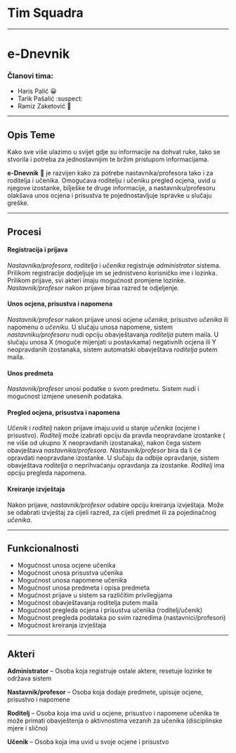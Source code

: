 # Tim Squadra
---
# e-Dnevnik

### Članovi tima:
- Haris Palić :grinning:
- Tarik Pašalić :suspect:
- Ramiz Zaketović :cop:

---

## Opis Teme

Kako sve više ulazimo u svijet gdje su informacije na dohvat ruke, tako se stvorila i potreba za jednostavnijim te bržim pristupom informacijama. 

**e-Dnevnik** :blue_book: je razvijen kako za potrebe nastavnika/profesora tako i za roditelja i učenika. Omogućava roditelju i učeniku pregled ocjena, uvid u njegove izostanke, bilješke te druge informacije, a nastavniku/profesoru olakšava unos ocjena i prisustva te pojednostavljuje ispravke u slučaju greške.

---

## Procesi

#### Registracija i prijava
*Nastavnika/profesora*, *roditelja* i *učenika* registruje *administrator* sistema. Prilikom registracije dodjeljuje im se jednistveno korisničko ime i lozinka. Prilikom prijave, svi akteri imaju mogućnost promjene lozinke. *Nastavnik/profesor* nakon prijave biraa razred te odjeljenje.

#### Unos ocjena, prisustva i napomena
*Nastavnik/profesor* nakon prijave unosi ocjene *učenika*, prisustvo *učenika* ili napomenu o *učeniku*.  U slučaju unosa napomene, sistem *nastavniku/profesoru* nudi opciju obavještavanja *roditelja* putem maila. U slučaju unosa X (moguće mijenjati u postavkama) negativnih ocjena ili Y neopravdanih izostanaka, sistem automatski obavještava *roditelja* putem maila.

#### Unos predmeta
*Nastavnik/profesor* unosi podatke o svom predmetu. Sistem nudi i mogućnost izmjene unesenih podataka.

#### Pregled ocjena, prisustva i napomena
*Učenik* i *roditelj* nakon prijave imaju uvid u stanje *učenika* (ocjene i prisustvo). *Roditelj* može izabrati opciju da pravda neopravdane izostanke ( ne više od ukupno X neopravdanih izostanaka), nakon čega sistem obavještava *nastavnika/profesora*. *Nastavnik/profesor* bira da li će opravdati neopravdane izostanke. U slučaju da odbije opravdanje, sistem obavještava *roditelja* o neprihvaćanju opravdanja za izostanke. *Roditelj* ima opciju pregleda napomena.

#### Kreiranje izvještaja
Nakon prijave, *nastavnik/profesor* odabire opciju kreiranja izvještaja. Može se odabrati izvještaj za cijeli razred, za cijeli predmet ili za pojedinačnog *učenika*. 

---

## Funkcionalnosti

* Mogućnost unosa ocjene učenika
* Mogućnost unosa prisustva učenika
* Mogućnost unosa napomene učenika
* Mogućnost unosa predmeta i opisa predmeta
* Mogućnost prijave u sistem sa različitim privilegijama
* Mogućnost obavještavanja roditelja putem maila
* Mogućnost pregleda ocjena i prisustva učenika (roditelj/učenik)
* Mogućnost pregleda podataka po svim razredima (nastavnici/profesori)
* Mogućnost kreiranja izvještaja

---

## Akteri

**Administrator** – Osoba koja registruje ostale aktere, resetuje lozinke te održava sistem

**Nastavnik/profesor** – Osoba koja dodaje predmete, upisuje ocjene, prisustvo i napomene

**Roditelj** – Osoba koja ima uvid u ocjene, prisustvo i napomene učenika te može primati obavještenja o aktivnostima vezanih za učenika (disciplinske mjere i slično)

**Učenik** – Osoba koja ima uvid u svoje ocjene i prisustvo
